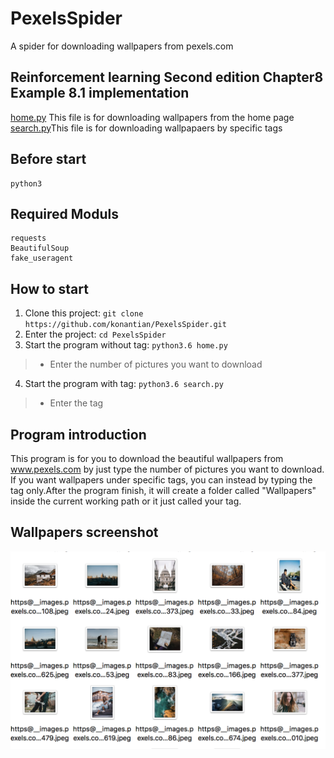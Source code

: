 # PexelsSpider
A spider for downloading wallpapers from pexels.com

## Reinforcement learning Second edition Chapter8 Example 8.1 implementation
[home.py](https://github.com/konantian/PexelsSpider/blob/master/home.py) This file is for downloading wallpapers from the home page<br />
[search.py](https://github.com/konantian/PexelsSpider/blob/master/search.py)This file is for downloading wallpapaers by specific tags<br />

Before start
------------
```
python3
```

Required Moduls 
------------
```
requests
BeautifulSoup
fake_useragent
```

How to start
------------
1. Clone this project: `git clone https://github.com/konantian/PexelsSpider.git`
2. Enter the project: `cd PexelsSpider`
3. Start the program without tag: `python3.6 home.py`
> * Enter the number of pictures you want to download
4.  Start the program with tag:  `python3.6 search.py`
> * Enter the tag

## Program introduction
This program is for you to download the beautiful wallpapers from www.pexels.com by just type the number of pictures you want to download. If you want wallpapers under specific tags, you can instead by typing the tag only.After the program finish, it will create a folder called "Wallpapers" inside the current working path or it just called your tag.

## Wallpapers screenshot
![alt text](https://github.com/konantian/PexelsSpider/blob/master/screenshot.png)
